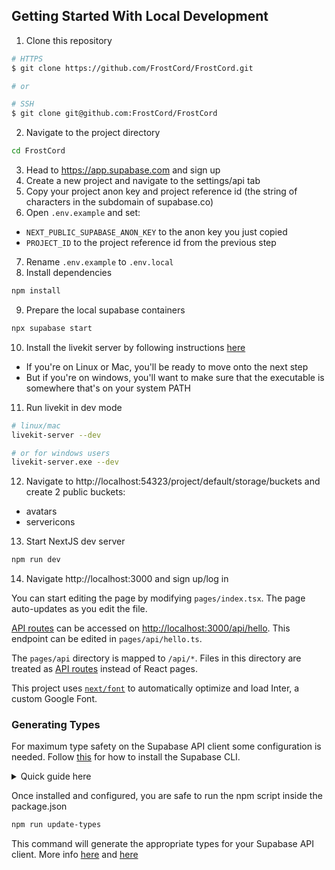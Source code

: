 ## Getting Started With Local Development
1. Clone this repository
  ```bash
  # HTTPS
  $ git clone https://github.com/FrostCord/FrostCord.git

  # or

  # SSH
  $ git clone git@github.com:FrostCord/FrostCord
  ```
2. Navigate to the project directory
  ```bash
  cd FrostCord
  ```
3. Head to https://app.supabase.com and sign up
4. Create a new project and navigate to the settings/api tab
5. Copy your project anon key and project reference id (the string of characters in the subdomain of supabase.co)
6. Open `.env.example` and set:
  - `NEXT_PUBLIC_SUPABASE_ANON_KEY` to the anon key you just copied
  - `PROJECT_ID` to the project reference id from the previous step
7. Rename `.env.example` to `.env.local`
8. Install dependencies
  ```bash
  npm install
  ```
9. Prepare the local supabase containers
  ```bash
  npx supabase start
  ```
10. Install the livekit server by following instructions [here](https://docs.livekit.io/getting-started/server-setup/)
  - If you're on Linux or Mac, you'll be ready to move onto the next step
  - But if you're on windows, you'll want to make sure that the executable is somewhere that's on your system PATH
11. Run livekit in dev mode
  ```bash
  # linux/mac
  livekit-server --dev

  # or for windows users
  livekit-server.exe --dev
  ```
12. Navigate to http://localhost:54323/project/default/storage/buckets and create 2 public buckets:
  - avatars
  - servericons
13. Start NextJS dev server
  ```bash
  npm run dev
  ```
14. Navigate http://localhost:3000 and sign up/log in


You can start editing the page by modifying `pages/index.tsx`. The page auto-updates as you edit the file.

[API routes](https://nextjs.org/docs/api-routes/introduction) can be accessed on [http://localhost:3000/api/hello](http://localhost:3000/api/hello). This endpoint can be edited in `pages/api/hello.ts`.

The `pages/api` directory is mapped to `/api/*`. Files in this directory are treated as [API routes](https://nextjs.org/docs/api-routes/introduction) instead of React pages.

This project uses [`next/font`](https://nextjs.org/docs/basic-features/font-optimization) to automatically optimize and load Inter, a custom Google Font.

### Generating Types

For maximum type safety on the Supabase API client some configuration is needed. Follow [this](https://supabase.com/docs/reference/cli/supabase-link) for how to install the Supabase CLI.

<details><summary>Quick guide here</summary>

```bash
npm i supabase

npx supabase init

supabase login

supabase link --project-ref <string>
```

</details>

Once installed and configured, you are safe to run the npm script inside the package.json

```bash
npm run update-types
```

This command will generate the appropriate types for your Supabase API client. More info [here](https://supabase.com/docs/guides/api/generating-types) and [here](https://supabase.com/docs/reference/javascript/typescript-support)
